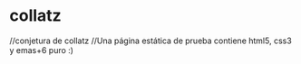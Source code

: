 # collatz
//conjetura de collatz
//Una página estática de prueba contiene html5, css3 y emas+6 puro :)
